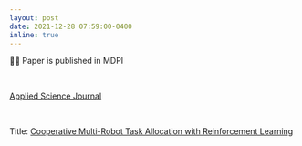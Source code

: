 ```yaml
---
layout: post
date: 2021-12-28 07:59:00-0400
inline: true
---
```


📜🌟  Paper is published in MDPI

<br/>

[Applied Science Journal](https://www.mdpi.com/journal/applsci)


<br/>

Title: [Cooperative Multi-Robot Task Allocation with Reinforcement Learning](https://www.mdpi.com/2076-3417/12/1/272)

